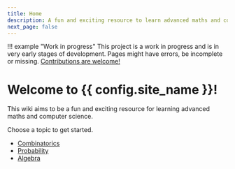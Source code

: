 ```yaml
---
title: Home
description: A fun and exciting resource to learn advanced maths and computer science!
next_page: false
---
```

<style>
.md-content__button {
    display: none;
}
.md-grid {
    margin-top: 0;
}
</style>

!!! example "Work in progress"
    This project is a work in progress and is in very early stages of development. 
    Pages might have errors, be incomplete or missing. 
    [Contributions are welcome!](about/how-to-contribute/)

# Welcome to {{ config.site_name }}!

This wiki aims to be a fun and exciting resource for learning advanced maths and computer science. 

Choose a topic to get started.


- [Combinatorics](combinatorics/) 
- [Probability](probability/)
- [Algebra](algebra/)
